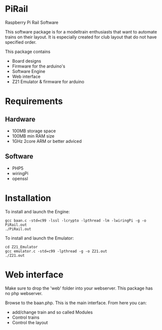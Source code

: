 # PiRail
Raspberry Pi Rail Software

This software package is for a modeltrain enthusiasts that want to automate trains on their layout.
It is especially created for club layout that do not have specified order.

This package contains
- Board designs
- Firmware for the arduino's
- Software Engine
- Web interface
- Z21 Emulator & firmware for arduino

# Requirements

## Hardware

- 100MB storage space
- 100MB min RAM size
- 1GHz 2core ARM or better adviced

## Software

- PHP5
- wiringPi
- openssl

# Installation

To install and launch the Engine:
```
gcc baan.c -std=c99 -lssl -lcrypto -lpthread -lm -lwiringPi -g -o PiRail.out
./PiRail.out
```

To install and launch the Emulator:
```
cd Z21_Emulator
gcc emulator.c -std=c99 -lpthread -g -o Z21.out
./Z21.out
```

# Web interface

Make sure to drop the 'web' folder into your webserver. This package has no php webserver.

Browse to the baan.php. This is the main interface.
From here you can:
- add/change train and so called Modules
- Control trains
- Control the layout